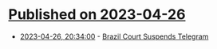 # [Published on 2023-04-26](index.md)

* [2023-04-26, 20:34:00](https://yro.slashdot.org/story/23/04/26/2031206/brazil-court-suspends-telegram?utm_source=rss1.0mainlinkanon&utm_medium=feed) - [Brazil Court Suspends Telegram](https://yro.slashdot.org/story/23/04/26/2031206/brazil-court-suspends-telegram?utm_source=rss1.0mainlinkanon&utm_medium=feed)
